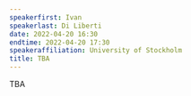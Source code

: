 ```yaml
---
speakerfirst: Ivan
speakerlast: Di Liberti
date: 2022-04-20 16:30
endtime: 2022-04-20 17:30
speakeraffiliation: University of Stockholm
title: TBA
---
```


TBA